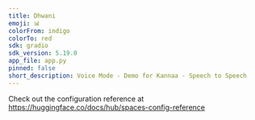 ```yaml
---
title: Dhwani
emoji: 📊
colorFrom: indigo
colorTo: red
sdk: gradio
sdk_version: 5.19.0
app_file: app.py
pinned: false
short_description: Voice Mode - Demo for Kannaa - Speech to Speech
---
```


Check out the configuration reference at https://huggingface.co/docs/hub/spaces-config-reference
